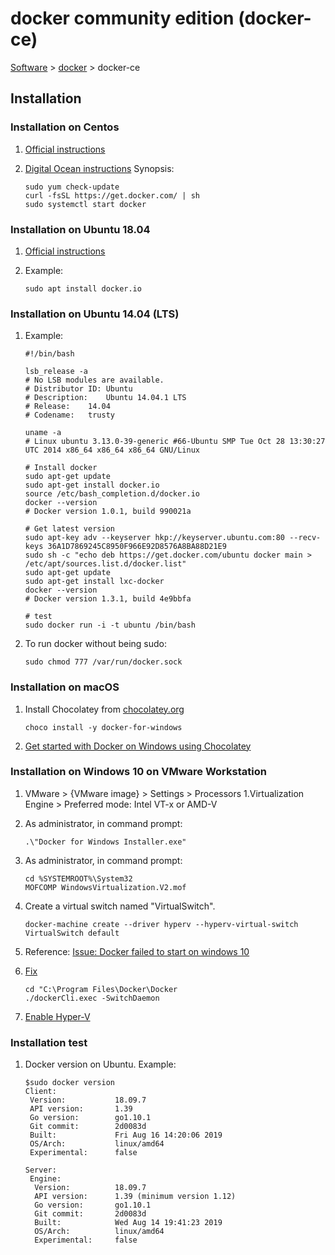 # docker community edition (docker-ce)

[Software](README.md#D) > [docker](docker.md) > docker-ce

## Installation

### Installation on Centos

1. [Official instructions](https://docs.docker.com/install/linux/docker-ce/centos/)
1. [Digital Ocean instructions](https://www.digitalocean.com/community/tutorials/how-to-install-and-use-docker-on-centos-7)
   Synopsis:

    ```centos
    sudo yum check-update
    curl -fsSL https://get.docker.com/ | sh
    sudo systemctl start docker
    ```

### Installation on Ubuntu 18.04

1. [Official instructions](https://docs.docker.com/install/linux/docker-ce/ubuntu/)

1. Example:

    ```console
    sudo apt install docker.io
    ```

### Installation on Ubuntu 14.04 (LTS)

1. Example:

    ```console
    #!/bin/bash

    lsb_release -a
    # No LSB modules are available.
    # Distributor ID: Ubuntu
    # Description:    Ubuntu 14.04.1 LTS
    # Release:    14.04
    # Codename:   trusty

    uname -a
    # Linux ubuntu 3.13.0-39-generic #66-Ubuntu SMP Tue Oct 28 13:30:27 UTC 2014 x86_64 x86_64 x86_64 GNU/Linux

    # Install docker
    sudo apt-get update
    sudo apt-get install docker.io
    source /etc/bash_completion.d/docker.io
    docker --version
    # Docker version 1.0.1, build 990021a

    # Get latest version
    sudo apt-key adv --keyserver hkp://keyserver.ubuntu.com:80 --recv-keys 36A1D7869245C8950F966E92D8576A8BA88D21E9
    sudo sh -c "echo deb https://get.docker.com/ubuntu docker main > /etc/apt/sources.list.d/docker.list"
    sudo apt-get update
    sudo apt-get install lxc-docker
    docker --version
    # Docker version 1.3.1, build 4e9bbfa

    # test
    sudo docker run -i -t ubuntu /bin/bash
    ```

1. To run docker without being sudo:

    ```console
    sudo chmod 777 /var/run/docker.sock
    ```

### Installation on macOS

1. Install Chocolatey from [chocolatey.org](https://chocolatey.org/)

    ```console
    choco install -y docker-for-windows
    ```

1. [Get started with Docker on Windows using Chocolatey](https://stefanscherer.github.io/get-started-with-docker-on-windows-using-chocolatey/)

### Installation on Windows 10 on VMware Workstation

1. VMware > {VMware image} > Settings > Processors
    1.Virtualization Engine > Preferred mode: Intel VT-x or AMD-V

1. As administrator, in command prompt:

    ```console
    .\"Docker for Windows Installer.exe"
    ```

1. As administrator, in command prompt:

    ```console
    cd %SYSTEMROOT%\System32
    MOFCOMP WindowsVirtualization.V2.mof
    ```

1. Create a virtual switch named "VirtualSwitch".

    ```console
    docker-machine create --driver hyperv --hyperv-virtual-switch VirtualSwitch default
    ```

1. Reference: [Issue:  Docker failed to start on windows 10](https://github.com/docker/for-win/issues/748#issuecomment-323468016)

1. [Fix](https://github.com/docker/for-win/issues/1825#issuecomment-433719346)

    ```console
    cd "C:\Program Files\Docker\Docker
    ./dockerCli.exec -SwitchDaemon
    ```

1. [Enable Hyper-V](https://docs.microsoft.com/en-us/virtualization/hyper-v-on-windows/quick-start/enable-hyper-v#enable-hyper-v-using-powershell)

### Installation test

1. Docker version on Ubuntu.
   Example:

    ```console
    $sudo docker version
    Client:
     Version:           18.09.7
     API version:       1.39
     Go version:        go1.10.1
     Git commit:        2d0083d
     Built:             Fri Aug 16 14:20:06 2019
     OS/Arch:           linux/amd64
     Experimental:      false

    Server:
     Engine:
      Version:          18.09.7
      API version:      1.39 (minimum version 1.12)
      Go version:       go1.10.1
      Git commit:       2d0083d
      Built:            Wed Aug 14 19:41:23 2019
      OS/Arch:          linux/amd64
      Experimental:     false
    ```
